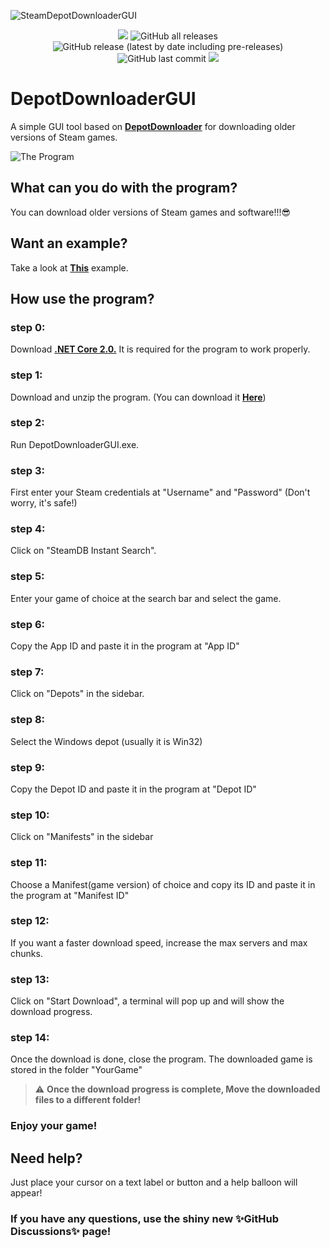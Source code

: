 ![SteamDepotDownloaderGUI](https://socialify.git.ci/mmvanheusden/SteamDepotDownloaderGUI/image?description=1&font=Inter&forks=1&issues=1&language=1&owner=1&pattern=Formal%20Invitation&pulls=1&stargazers=1&theme=Dark)




<p align="center">
  <img src="https://img.shields.io/badge/status-Beta-blue" />
  <img alt="GitHub all releases" src="https://img.shields.io/github/downloads/mmvanheusden/SteamDepotDownloaderGUI/total?color=orange&label=downloads">
  <img alt="GitHub release (latest by date including pre-releases)" src="https://img.shields.io/github/v/release/mmvanheusden/SteamDepotDownloaderGUI?color=seagreen&include_prereleases">
  <img alt="GitHub last commit" src="https://img.shields.io/github/last-commit/mmvanheusden/SteamDepotDownloaderGUI?color=crimson">
  <a href="https://wakatime.com/badge/github/mmvanheusden/SteamDepotDownloaderGUI"><img src="https://wakatime.com/badge/github/mmvanheusden/SteamDepotDownloaderGUI.svg"></a>
</p>

# DepotDownloaderGUI

A simple GUI tool based on [**DepotDownloader**][depotdownloader] for downloading older versions of Steam games.

![The Program](https://raw.githubusercontent.com/mmvanheusden/DepotDownloaderGUI/master/src/readme.md/hero.png "The Program")

## What can you do with the program?
You can download older versions of Steam games and software!!!:sunglasses:

## Want an example?
Take a look at [**This**][subnauticawiki] example.

## How use the program?

### step 0:
Download [**.NET Core 2.0.**][dotnet] It is required for the program to work properly.
### step 1:
Download and unzip the program. (You can download it [**Here**][latest])
### step 2:
Run DepotDownloaderGUI.exe.
### step 3:
First enter your Steam credentials at "Username" and "Password" (Don't worry, it's safe!)
### step 4:
Click on "SteamDB Instant Search".
### step 5:
Enter your game of choice at the search bar and select the game.
### step 6:
Copy the App ID and paste it in the program at "App ID"
### step 7:
Click on "Depots" in the sidebar.
### step 8:
Select the Windows depot (usually it is Win32)
### step 9:
Copy the Depot ID and paste it in the program at "Depot ID"
### step 10:
Click on "Manifests" in the sidebar
### step 11:
Choose a Manifest(game version) of choice and copy its ID and paste it in the program at "Manifest ID"
### step 12:
If you want a faster download speed, increase the max servers and max chunks.
### step 13:
Click on "Start Download", a terminal will pop up and will show the download progress.
### step 14:
Once the download is done, close the program.
The downloaded game is stored in the folder "YourGame"
> :warning: **Once the download progress is complete, Move the downloaded files to a different folder!**
### Enjoy your game!

## Need help?
Just place your cursor on a text label or button and a help balloon will appear!
### If you have any questions, use the shiny new ✨GitHub Discussions✨ page!


[latest]: https://github.com/mmvanheusden/DepotDownloaderGUI/releases/latest
[steamdb]: https://steamdb.info/
[depotdownloader]: https://github.com/SteamRE/DepotDownloader
[subnauticawiki]: https://github.com/mmvanheusden/DepotDownloaderGUI/wiki/How-to-Download-older-versions-of-Subnautica
[dotnet]: https://dotnet.microsoft.com/download/dotnet-core/thank-you/runtime-2.0.9-windows-x64-installer
